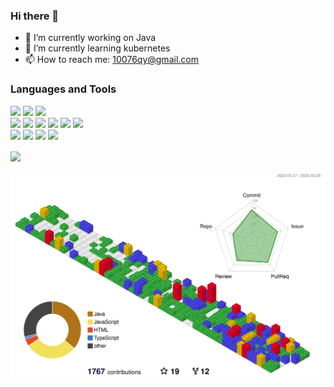 ### Hi there 👋
- 🔭 I’m currently working on Java
- 🌱 I’m currently learning kubernetes
- 📫 How to reach me: 10076qy@gmail.com
### Languages and Tools

<p>
  <code><img width="10%" src="https://www.vectorlogo.zone/logos/java/java-ar21.svg"></code>
  <code><img width="10%" src="https://www.vectorlogo.zone/logos/javascript/javascript-ar21.svg"></code>
  <code><img width="10%" src="https://www.vectorlogo.zone/logos/gnu_bash/gnu_bash-ar21.svg"></code>
  <br/>
  <code><img width="10%" src="https://www.vectorlogo.zone/logos/redis/redis-ar21.svg"></code>
  <code><img width="10%" src="https://www.vectorlogo.zone/logos/mysql/mysql-ar21.svg"></code>
  <code><img width="10%" src="https://www.vectorlogo.zone/logos/mongodb/mongodb-ar21.svg"></code>
  <code><img width="10%" src="https://www.vectorlogo.zone/logos/apache_kafka/apache_kafka-ar21.svg"></code>
  <code><img width="10%" src="https://www.vectorlogo.zone/logos/elastic/elastic-ar21.svg"></code>
  <code><img width="10%" src="https://www.vectorlogo.zone/logos/prometheusio/prometheusio-ar21.svg"></code>
  <br/>
  <code><img width="10%" src="https://www.vectorlogo.zone/logos/apache_zookeeper/apache_zookeeper-ar21.svg"></code>
  <code><img width="10%" src="https://www.vectorlogo.zone/logos/docker/docker-ar21.svg"></code>
  <code><img width="10%" src="https://www.vectorlogo.zone/logos/rancher/rancher-ar21.svg"></code>
  <code><img width="10%" src="https://www.vectorlogo.zone/logos/kubernetes/kubernetes-ar21.svg"></code>
  <br/>
</p>
<img align="center"  src="https://github-readme-stats.vercel.app/api?username=shine10076&show_icons=true&theme=radical"/>

![Contributions in 3D](/profile-3d-contrib/profile-gitblock.svg)

<!--
**shine10076/shine10076** is a ✨ _special_ ✨ repository because its `README.md` (this file) appears on your GitHub profile.

Here are some ideas to get you started:

- 🔭 I’m currently working on ...
- 🌱 I’m currently learning kubernetes
- 👯 I’m looking to collaborate on ...
- 🤔 I’m looking for help with ...
- 💬 Ask me about ...
- 📫 How to reach me: 10076qy@gmail.com
- 😄 Pronouns: ...
- ⚡ Fun fact: ...
-->
